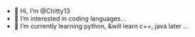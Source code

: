 - 👋 Hi, I’m @Chitty13
- 👀 I’m interested in coding languages...
- 🌱 I’m currently learning python, &will learn c++, java later ...

<!---
Chitty13/Chitty13 is a ✨ special ✨ repository because its `README.md` (this file) appears on your GitHub profile.
You can click the Preview link to take a look at your changes.
--->
